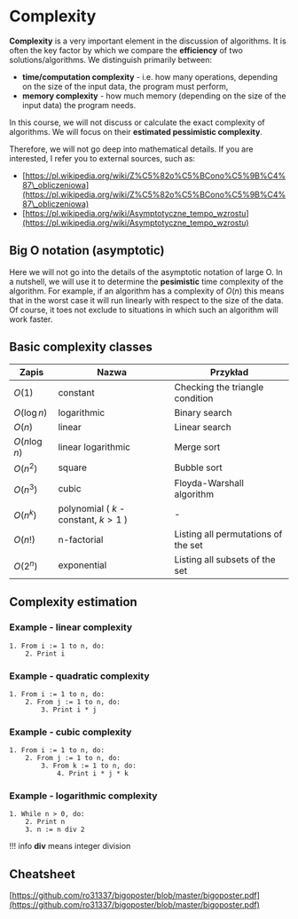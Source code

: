 # Complexity

**Complexity** is a very important element in the discussion of algorithms. It is often the key factor by which we compare the **efficiency** of two solutions/algorithms. We distinguish primarily between:

* **time/computation complexity** - i.e. how many operations, depending on the size of the input data, the program must perform,
* **memory complexity** - how much memory (depending on the size of the input data) the program needs.

In this course, we will not discuss or calculate the exact complexity of algorithms. We will focus on their **estimated pessimistic complexity**.

Therefore, we will not go deep into mathematical details. If you are interested, I refer you to external sources, such as:

* [https://pl.wikipedia.org/wiki/Z%C5%82o%C5%BCono%C5%9B%C4%87\_obliczeniowa](https://pl.wikipedia.org/wiki/Z%C5%82o%C5%BCono%C5%9B%C4%87\_obliczeniowa)
* [https://pl.wikipedia.org/wiki/Asymptotyczne_tempo_wzrostu](https://pl.wikipedia.org/wiki/Asymptotyczne_tempo_wzrostu)

## Big O notation (asymptotic)

Here we will not go into the details of the asymptotic notation of large O. In a nutshell, we will use it to determine the **pesimistic** time complexity of the algorithm. For example, if an algorithm has a complexity of $O(n)$ this means that in the worst case it will run linearly with respect to the size of the data. Of course, it toes not exclude to situations in which such an algorithm will work faster.

## Basic complexity classes

| Zapis            | Nazwa                                   | Przykład                               |
| ---------------- | --------------------------------------- | -------------------------------------- |
| $O(1)$         | constant                                   | Checking the triangle condition           |
| $O(\log{n})$   | logarithmic                           | Binary search                   |
| $O(n)$         | linear                                 | Linear search                  |
| $O(n\log{n})$  | linear logarithmic                   | Merge sort              |
| $O(n^2)$       | square                              | Bubble sort                   |
| $O(n^3)$       | cubic                              | Floyda-Warshall algorithm              |
| $O(n^k)$       | polynomial ( $k$ - constant, $k>1$ ) | -                                      |
| $O(n!)$        | n-factorial                                | Listing all permutations of the set |
| $O(2^n)$       | exponential                             | Listing all subsets of the set |

## Complexity estimation

### Example - linear complexity

```
1. From i := 1 to n, do:
    2. Print i
```

### Example - quadratic complexity

```
1. From i := 1 to n, do:
    2. From j := 1 to n, do:
        3. Print i * j
```

### Example - cubic complexity

```
1. From i := 1 to n, do:
    2. From j := 1 to n, do:
        3. From k := 1 to n, do:
            4. Print i * j * k
```

### Example - logarithmic complexity

```
1. While n > 0, do:
    2. Print n
    3. n := n div 2
```

!!! info
    **div** means integer division

## Cheatsheet

[https://github.com/ro31337/bigoposter/blob/master/bigoposter.pdf](https://github.com/ro31337/bigoposter/blob/master/bigoposter.pdf)

